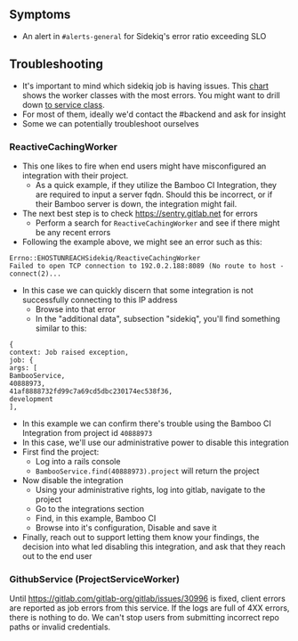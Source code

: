 ## Symptoms

* An alert in `#alerts-general` for Sidekiq's error ratio exceeding SLO

## Troubleshooting

* It's important to mind which sidekiq job is having issues. This
  [chart](https://log.gprd.gitlab.net/app/kibana#/visualize/edit/AW3J3Lc4zkPhEGn_VsuR)
  shows the worker classes with the most errors. You might want to drill down
  [to service class](https://log.gprd.gitlab.net/app/kibana#/visualize/edit/AW2moVRdUOguGaJ_mRPG).
* For most of them, ideally we'd contact the #backend and ask for insight
* Some we can potentially troubleshoot ourselves

### ReactiveCachingWorker

* This one likes to fire when end users might have misconfigured an integration
  with their project.
  * As a quick example, if they utilize the Bamboo CI Integration, they are
    required to input a server fqdn.  Should this be incorrect, or if their
    Bamboo server is down, the integration might fail.
* The next best step is to check https://sentry.gitlab.net for errors
  * Perform a search for `ReactiveCachingWorker` and see if there might be any
    recent errors
* Following the example above, we might see an error such as this:
```
Errno::EHOSTUNREACHSidekiq/ReactiveCachingWorker
Failed to open TCP connection to 192.0.2.188:8089 (No route to host -connect(2)...
```
* In this case we can quickly discern that some integration is not successfully
  connecting to this IP address
  * Browse into that error
  * In the "additional data", subsection "sidekiq", you'll find something
    similar to this:
```
{
context: Job raised exception,
job: {
args: [
BambooService,
40888973,
41af8888732fd99c7a69cd5dbc230174ec538f36,
development
],
```
* In this example we can confirm there's trouble using the Bamboo CI Integration
  from project id `40888973`
* In this case, we'll use our administrative power to disable this integration
* First find the project:
  * Log into a rails console
  * `BambooService.find(40888973).project` will return the project
* Now disable the integration
  * Using your administrative rights, log into gitlab, navigate to the project
  * Go to the integrations section
  * Find, in this example, Bamboo CI
  * Browse into it's configuration, Disable and save it
* Finally, reach out to support letting them know your findings, the decision
  into what led disabling this integration, and ask that they reach out to the
  end user

### GithubService (ProjectServiceWorker)

Until https://gitlab.com/gitlab-org/gitlab/issues/30996 is fixed, client errors
are reported as job errors from this service. If the logs are full of 4XX
errors, there is nothing to do. We can't stop users from submitting incorrect
repo paths or invalid credentials.
